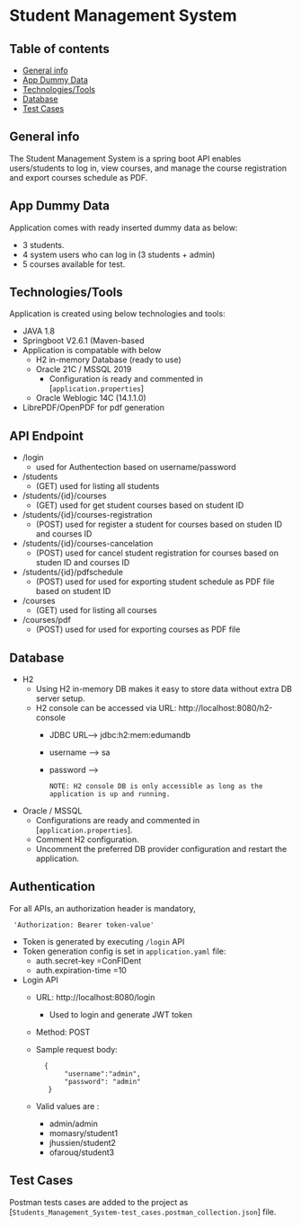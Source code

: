 # Student Management System


## Table of contents
* [General info](#general-info)
* [App Dummy Data](#app-dummy-data)
* [Technologies/Tools](#technologiestools)
* [Database](#database)
* [Test Cases](#test-cases)

    



## General info
The Student Management System is a spring boot API enables users/students to log in, view courses, and manage the course registration and export courses schedule as PDF.



## App Dummy Data
Application comes with ready inserted dummy data as below:
* 3 students.
* 4 system users who can log in (3 students + admin)
* 5 courses available for test.
## Technologies/Tools
Application is created using below technologies and tools:
* JAVA 1.8
* Springboot V2.6.1 (Maven-based
* Application is compatable with below
	- H2 in-memory Database (ready to use)
	- Oracle 21C / MSSQL 2019
		* Configuration is ready and commented in [`application.properties`]
	- Oracle Weblogic 14C (14.1.1.0)
* LibrePDF/OpenPDF for pdf generation 
	
## API Endpoint
* /login 
  - used for Authentection based on username/password
* /students
  - (GET) used for listing all students
* /students/{id}/courses
   - (GET) used for get student courses based on student ID
* /students/{id}/courses-registration
  - (POST) used for register a student for courses based on studen ID and courses ID
* /students/{id}/courses-cancelation
  - (POST) used for cancel student registration for courses based on studen ID and courses ID
* /students/{id}/pdfschedule
  - (POST) used for used for exporting student schedule as PDF file based on student ID
* /courses
  - (GET) used for listing all courses
* /courses/pdf
  - (POST) used for used for exporting courses as PDF file


## Database
* H2
    - Using H2 in-memory DB makes it easy to store data without extra DB server setup.
    - H2 console can be accessed via URL: http://localhost:8080/h2-console
      - JDBC URL--> jdbc:h2:mem:edumandb 
      - username --> sa
      - password -->
    
        `NOTE: H2 console DB is only accessible as long as the application is up and running.`
* Oracle / MSSQL 
    - Configurations are ready and commented in [`application.properties`].
    - Comment H2 configuration.
    - Uncomment the preferred DB provider configuration and restart the application.



## Authentication
For all APIs, an authorization header is mandatory,

` 'Authorization: Bearer token-value'`

* Token is generated by executing `/login` API
* Token generation config is set in `application.yaml` file:
    - auth.secret-key =ConFIDent
    - auth.expiration-time =10
* Login API
    - URL: http://localhost:8080/login
        - Used to login and generate JWT token
    - Method: POST
    - Sample request body:
                
            {
                 "username":"admin",
                 "password": "admin"
             }
    - Valid values are : 
        - admin/admin
        - momasry/student1
        - jhussien/student2
        - ofarouq/student3


## Test Cases

Postman tests cases are added to the project as [`Students_Management_System-test_cases.postman_collection.json`] file.

